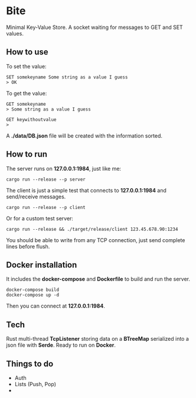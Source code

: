 # Bite

Minimal Key-Value Store. A socket waiting for messages to GET and SET values.

## How to use

To set the value:

    SET somekeyname Some string as a value I guess
    > OK

To get the value:

    GET somekeyname
    > Some string as a value I guess

    GET keywithoutvalue
    >

A **./data/DB.json** file will be created with the information sorted.

## How to run

The server runs on **127.0.0.1:1984**, just like me:

    cargo run --release --p server

The client is just a simple test that connects to **127.0.0.1:1984** and
send/receive messages.

    cargo run --release --p client

Or for a custom test server:

    cargo run --release && ./target/release/client 123.45.678.90:1234

You should be able to write from any TCP connection, just send complete lines
before flush.

## Docker installation

It includes the **docker-compose** and **Dockerfile** to build and run the
server.

    docker-compose build
    docker-compose up -d

Then you can connect at **127.0.0.1:1984**.

## Tech

Rust multi-thread **TcpListener** storing data on a **BTreeMap** serialized into
a json file with **Serde**. Ready to run on **Docker**.

## Things to do

- Auth
- Lists (Push, Pop)
-
